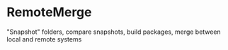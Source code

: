 # RemoteMerge
"Snapshot" folders, compare snapshots, build packages, merge between local and remote systems
